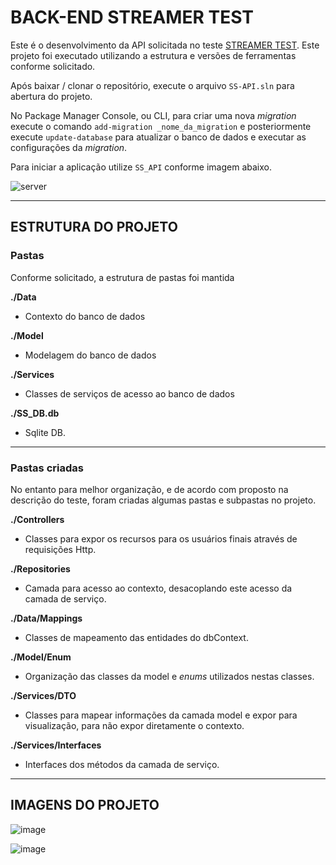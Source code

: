 # BACK-END STREAMER TEST

Este é o desenvolvimento da API solicitada no teste [STREAMER TEST](https://github.com/jpmendonca/streamertest).
Este projeto foi executado utilizando a estrutura e versões de ferramentas conforme solicitado.

Após baixar / clonar o repositório, execute o arquivo `SS-API.sln` para abertura do projeto.

No Package Manager Console, ou CLI, para criar uma nova _migration_ execute o comando `add-migration _nome_da_migration` e posteriormente execute `update-database` para atualizar o banco de dados e executar as configurações da _migration_.

Para iniciar a aplicação utilize `SS_API` conforme imagem abaixo.

![server](https://user-images.githubusercontent.com/37385246/117552329-0806ba00-b021-11eb-8d5f-734a6334f10a.png)

****
## ESTRUTURA DO PROJETO

### Pastas
Conforme solicitado, a estrutura de pastas foi mantida

**./Data** 
- Contexto do banco de dados

**./Model** 
- Modelagem do banco de dados

**./Services** 
- Classes de serviços de acesso ao banco de dados

**./SS_DB.db** 
- Sqlite DB.

****
### Pastas criadas
No entanto para melhor organização, e de acordo com proposto na descrição do teste, foram criadas algumas pastas e subpastas no projeto.

**./Controllers**
- Classes para expor os recursos para os usuários finais através de requisições Http.

**./Repositories**
- Camada para acesso ao contexto, desacoplando este acesso da camada de serviço.

**./Data/Mappings**
- Classes de mapeamento das entidades do dbContext.

**./Model/Enum**
- Organização das classes da model e _enums_ utilizados nestas classes.

**./Services/DTO**
- Classes para mapear informações da camada model e expor para visualização, para não expor diretamente o contexto.

**./Services/Interfaces**
- Interfaces dos métodos da camada de serviço.

****
## IMAGENS DO PROJETO

![image](https://user-images.githubusercontent.com/37385246/117550040-5cf00380-b014-11eb-9983-30bbaab85a10.png)

![image](https://user-images.githubusercontent.com/37385246/117550083-9f194500-b014-11eb-9d0c-f105fac769a3.png)

